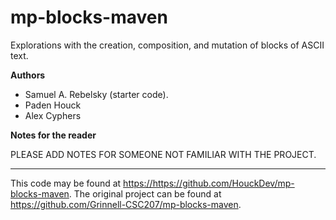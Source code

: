 # mp-blocks-maven

Explorations with the creation, composition, and mutation of blocks of ASCII text.

**Authors**

* Samuel A. Rebelsky (starter code).
* Paden Houck
* Alex Cyphers

**Notes for the reader**

PLEASE ADD NOTES FOR SOMEONE NOT FAMILIAR WITH THE PROJECT.

---

This code may be found at <https://https://github.com/HouckDev/mp-blocks-maven>. The original project can be found at <https://github.com/Grinnell-CSC207/mp-blocks-maven>.
